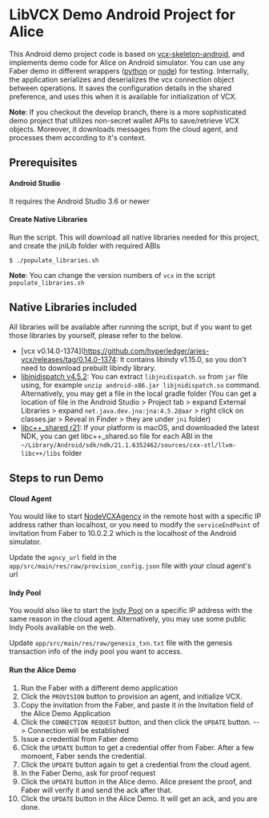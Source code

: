 # LibVCX Demo Android Project for Alice
This Android demo project code is based on [vcx-skeleton-android](https://github.com/sktston/vcx-skeleton-android), and implements demo code for Alice on Android simulator. You can use any Faber demo in different wrappers ([python](https://github.com/hyperledger/aries-vcx/tree/master/wrappers/python3/demo) or [node](https://github.com/hyperledger/aries-vcx/tree/master/wrappers/node)) for testing. Internally, the application serializes and deserializes the vcx connection object between operations. It saves the configuration details in the shared preference, and uses this when it is available for initialization of VCX.

**Note**: If you checkout the develop branch, there is a more sophisticated demo project that utilizes non-secret wallet APIs to save/retrieve VCX objects. Moreover, it downloads messages from the cloud agent, and processes them according to it's context. 

## Prerequisites

#### Android Studio
It requires the Android Studio 3.6 or newer

#### Create Native Libraries
Run the script. This will download all native libraries needed for this project, and create the jniLib folder with required ABIs
```
$ ./populate_libraries.sh
``` 

**Note**: You can change the version numbers of `vcx` in the script `populate_libraries.sh`

## Native Libraries included
All libraries will be available after running the script, but if you want to get those libraries by yourself, please refer to the below.

- [vcx v0.14.0-1374](https://github.com/hyperledger/aries-vcx/releases/tag/0.14.0-1374: It contains libindy v1.15.0, so you don't need to download prebuilt libindy library. 
- [libjnidispatch v4.5.2](https://github.com/java-native-access/jna/tree/4.5.2/lib/native): You can extract `libjnidispatch.so` from `jar` file using, for example `unzip android-x86.jar libjnidispatch.so` command. Alternatively, you may get a file in the local gradle folder (You can get a location of file in the Android Studio > Project tab > expand External Libraries > expand `net.java.dev.jna:jna:4.5.2@aar` > right click on classes.jar > Reveal in Finder > they are under `jni` folder)
- [libc++_shared r21](https://developer.android.com/ndk/downloads): If your platform is macOS, and downloaded the latest NDK, you can get libc++_shared.so file for each ABI in the `~/Library/Android/sdk/ndk/21.1.6352462/sources/cxx-stl/llvm-libc++/libs` folder

## Steps to run Demo

#### Cloud Agent
You would like to start [NodeVCXAgency](https://github.com/AbsaOSS/vcxagencynode) in the remote host with a specific IP address rather than localhost, or you need to modify the `serviceEndPoint` of invitation from Faber to 10.0.2.2 which is the localhost of the Android simulator. 

Update the `agncy_url` field in the `app/src/main/res/raw/provision_config.json` file with your cloud agent's url

#### Indy Pool
You would also like to start the [Indy Pool](https://github.com/hyperledger/indy-sdk#how-to-start-local-nodes-pool-with-docker) on a specific IP address with the same reason in the cloud agent. Alternatively, you may use some public Indy Pools available on the web. 

Update `app/src/main/res/raw/genesis_txn.txt` file with the genesis transaction info of the indy pool you want to access.

#### Run the Alice Demo
1. Run the Faber with a different demo application
1. Click the `PROVISION` button to provision an agent, and initialize VCX. 
1. Copy the invitation from the Faber, and paste it in the Invitation field of the Alice Demo Application
1. Click the `CONNECTION REQUEST` button, and then click the `UPDATE` button. --> Connection will be established
1. Issue a credential from Faber demo
1. Click the `UPDATE` button to get a credential offer from Faber. After a few momoent, Faber sends the credential. 
1. Click the `UPDATE` button again to get a credential from the cloud agent. 
1. In the Faber Demo, ask for proof request
1. Click the `UPDATE` button in the Alice demo. Alice present the proof, and Faber will verify it and send the ack after that. 
1. Click the `UPDATE` button in the Alice Demo. It will get an ack, and you are done.
